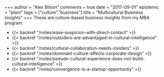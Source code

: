 +++
author = "Alex Bilson"
comments = true
date = "2017-09-01"
epistemic = "plant"
tags = ["culture","business"]
title = "Multicultural Business Insights"
+++
These are culture-based business insights from my MBA program.

- {{< backref "/notes/ease-suspicion-with-direct-contact" >}}
- {{< backref "/notes/outsiders-are-advantaged-in-cultural-intelligence" >}}
- {{< backref "/notes/cultural-collaboration-needs-insiders" >}}
- {{< backref "/notes/dominant-culture-affects-corporate-design" >}}
- {{< backref "/notes/pseudo-cultural-experience-does-not-build-cultural-intelligence" >}}
- {{< backref "/notes/convergence-is-a-startup-opportunity" >}}

